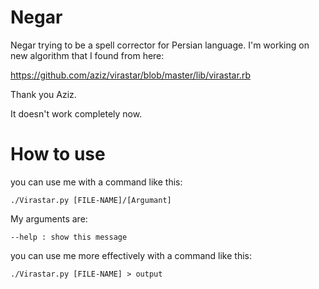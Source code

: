Negar
=====

Negar trying to be a spell corrector for Persian language. I'm working on new algorithm that I found from here:

https://github.com/aziz/virastar/blob/master/lib/virastar.rb

Thank you Aziz.

It doesn't work completely now. 

How to use
=====

you can use me with a command like this:

    ./Virastar.py [FILE-NAME]/[Argumant]

My arguments are:

    --help : show this message

you can use me more effectively with a command like this:

    ./Virastar.py [FILE-NAME] > output